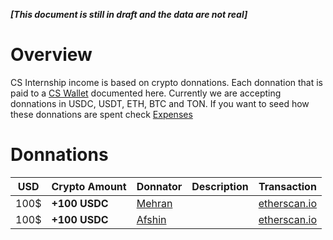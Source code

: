 _**[This document is still in draft and the data are not real]**_

# Overview
CS Internship income is based on crypto donnations. Each donnation that is paid to a [CS Wallet](/finance/wallets.md) documented here.
Currently we are accepting donnations in USDC, USDT, ETH, BTC and TON.
If you want to seed how these donnations are spent check [Expenses](/finance/expenses.md)

# Donnations
| USD   | Crypto Amount  | Donnator | Description | Transaction |
|--     |--              |--        |--           |--           |
| 100$  |**+100 USDC**   | [Mehran](https://linkedin.com/in/mehrandvd) | | [etherscan.io](https://etherscan.io)|
| 100$  |**+100 USDC**   | [Afshin](https://www.linkedin.com/in/afshinalizadehbehjati/) |  | [etherscan.io](https://etherscan.io)|
